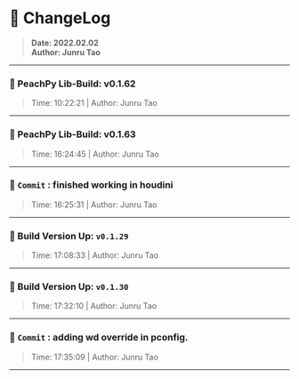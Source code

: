 # :hammer: ChangeLog
> __Date: 2022.02.02__<br>
> __Author: Junru Tao__<br>
---

### :electric_plug: PeachPy Lib-Build: v0.1.62
> Time: 10:22:21 | Author: Junru Tao
---


### :electric_plug: PeachPy Lib-Build: v0.1.63
> Time: 16:24:45 | Author: Junru Tao
---


### :electric_plug: `Commit` : finished  working in houdini
> Time: 16:25:31 | Author: Junru Tao
---
### :electric_plug: Build Version Up: `v0.1.29`
> Time: 17:08:33 | Author: Junru Tao
---


### :electric_plug: Build Version Up: `v0.1.30`
> Time: 17:32:10 | Author: Junru Tao
---


### :electric_plug: `Commit` : adding wd override in pconfig.
> Time: 17:35:09 | Author: Junru Tao
---
